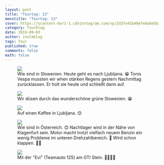 ```yaml
---
layout: post
title: "Tourtag: 13"
menutitle: "Tourtag: 13"
cover: https://scontent-ber1-1.cdninstagram.com/vp/2d3fe41b40efe0a6e5b12a608cb535b6/5E033F68/t51.2885-15/e35/69053731_101606474509105_8483306893582127110_n.jpg?_nc_ht=scontent-ber1-1.cdninstagram.com
category: Tourblog
date: 2019-09-03
author: instablog
tags: Tour
published: true
comments: false
math: false
---
```


<figure><img src="https://scontent-ber1-1.cdninstagram.com/vp/db1b07ac54e5aa35c198da44acb5dedc/5E000C4E/t51.2885-15/e35/67712349_651143688742696_7319980384395901931_n.jpg?_nc_ht=scontent-ber1-1.cdninstagram.com"/> <figcaption>Wie sind in Slowenien. Heute geht es nach Ljubljana. 😁 Tonis Vespa mussten wir when stärken Regens gestern Nachmittag zurücklassen. Er holt sie heute und schließt dann auf.</figcaption></figure>
<figure><img src="https://scontent-ber1-1.cdninstagram.com/vp/07c5c4f3472bded9e12a56f0d08c4d89/5E12B2E7/t51.2885-15/e35/68702811_483237742458158_7282860259295406951_n.jpg?_nc_ht=scontent-ber1-1.cdninstagram.com&_nc_cat=102"/> <figcaption>Wir düsen durch das wunderschöne grüne Slowenien. 😁</figcaption></figure>
<figure><img src="https://scontent-ber1-1.cdninstagram.com/vp/f89f90ed0643bf48506d87f90265e7cd/5DF2B77B/t51.2885-15/e35/69047933_191245658535061_3529469895872446474_n.jpg?_nc_ht=scontent-ber1-1.cdninstagram.com"/> <figcaption>Auf einen Kaffee in Ljubljana. 😊</figcaption></figure>
<figure><img src="https://scontent-ber1-1.cdninstagram.com/vp/2d3fe41b40efe0a6e5b12a608cb535b6/5E033F68/t51.2885-15/e35/69053731_101606474509105_8483306893582127110_n.jpg?_nc_ht=scontent-ber1-1.cdninstagram.com"/> <figcaption>Wie sind in Österreich. 😊 Nachtlager wird in der Nähe von Klagenfurt sein. Motor macht trotzt vielfach neuem Benzin ein wenig Probleme im unteren Drehzahlbereich. 🤔 Wird schon klappen. 🤞😁</figcaption></figure>
<figure><img src="https://scontent-ber1-1.cdninstagram.com/vp/0b2584b2473df64fdf0b62fbefeb03eb/5E089119/t51.2885-15/e35/67647395_1496834303789495_2347732529853857624_n.jpg?_nc_ht=scontent-ber1-1.cdninstagram.com"/> <figcaption>Mit der &quot;Evi&quot; (Teamauto 125) am GTI Stein. 📸😂😂😂</figcaption></figure>

